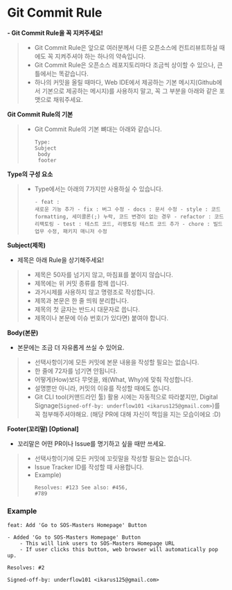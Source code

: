 # Git Commit Rule

**- Git Commit Rule을 꼭 지켜주세요!**
 >- Git Commit Rule은 앞으로 여러분께서 다른 오픈소스에 컨트리뷰트하실 때에도 꼭 지켜주셔야 하는 하나의 약속입니다.
 >- Git Commit Rule은 오픈소스 레포지토리마다 조금씩 상이할 수 있으나, 큰 틀에서는 똑같습니다.
 >- 하나의 커밋을 올릴 때마다, Web IDE에서 제공하는 기본 메시지(Github에서 기본으로 제공하는 메시지)를 사용하지 말고, 꼭 그 부분을 아래와 같은 포맷으로 채워주세요.

**Git Commit Rule의 기본**
 >- Git Commit Rule의 기본 뼈대는 아래와 같습니다.
    <pre><code>Type: Subject<br>
body<br>
footer</code></pre>

**Type의 구성 요소**
 >- Type에서는 아래의 7가지만 사용하실 수 있습니다.
    <pre><code>- feat 		: 새로운 기능 추가
    - fix 		: 버그 수정
    - docs 		: 문서 수정
    - style 	: 코드 formatting, 세미콜론(;) 누락, 코드 변경이 없는 경우
    - refactor 	: 코드 리팩토링
    - test 		: 테스트 코드, 리팽토링 테스트 코드 추가
    - chore 	: 빌드 업무 수정, 패키지 매니저 수정</code></pre>

**Subject(제목)**
- 제목은 아래 Rule을 상기해주세요!
 >- 제목은 50자를 넘기지 않고, 마침표를 붙이지 않습니다.
 >- 제목에는 위 커밋 종류를 함께 씁니다.
 >- 과거시제를 사용하지 않고 명령조로 작성합니다.
 >- 제목과 본문은 한 줄 띄워 분리합니다.
 >- 제목의 첫 글자는 반드시 대문자로 씁니다.
 >- 제목이나 본문에 이슈 번호(가 있다면) 붙여야 합니다.

**Body(본문)**
- 본문에는 조금 더 자유롭게 쓰실 수 있어요.
 >- 선택사항이기에 모든 커밋에 본문 내용을 작성할 필요는 없습니다.
 >- 한 줄에 72자를 넘기면 안됩니다.
 >- 어떻게(How)보다 무엇을, 왜(What, Why)에 맞춰 작성합니다.
 >- 설명뿐만 아니라, 커밋의 이유를 작성할 때에도 씁니다.
 >- Git CLI tool(커맨드라인 툴) 활용 시에는 자동적으로 따라붙지만, Digital Signage(`Signed-off-by: underflow101 <ikarus125@gmail.com>`)를 꼭 첨부해주셔야해요. (해당 PR에 대해 자신이 책임을 지는 모습이에요 :D)

**Footer(꼬리말) [Optional]**
- 꼬리말은 어떤 PR이나 Issue를 명기하고 싶을 때만 쓰세요.
 >- 선택사항이기에 모든 커밋에 꼬릿말을 작성할 필요는 없습니다.
 >- Issue Tracker ID를 작성할 때 사용합니다.
 >- Example)
    <pre><code>Resolves: #123
    See also: #456, #789</pre></code>

### Example
```
feat: Add 'Go to SOS-Masters Homepage' Button

- Added 'Go to SOS-Masters Homepage' Button
    - This will link users to SOS-Masters Homepage URL
    - If user clicks this button, web browser will automatically pop up.

Resolves: #2

Signed-off-by: underflow101 <ikarus125@gmail.com>
```